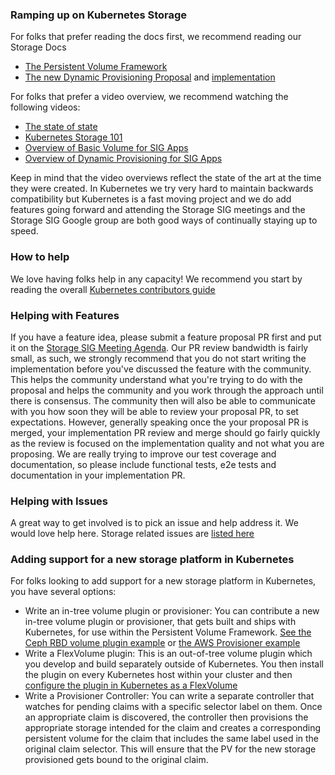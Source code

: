 ### Ramping up on Kubernetes Storage
For folks that prefer reading the docs first, we recommend reading our Storage Docs
- [The Persistent Volume Framework](http://kubernetes.io/docs/user-guide/persistent-volumes/) 
- [The new Dynamic Provisioning Proposal](https://github.com/pmorie/kubernetes/blob/7aa61dd0ff3908784acb4fa300713f02e62119af/docs/proposals/volume-provisioning.md) and [implementation](https://github.com/kubernetes/kubernetes/pull/29006)

For folks that prefer a video overview, we recommend watching the following videos:
- [The state of state](https://www.youtube.com/watch?v=jsTQ24CLRhI&index=6&list=PLosInM-8doqcBy3BirmLM4S_pmox6qTw3) 
- [Kubernetes Storage 101](https://www.youtube.com/watch?v=ZqTHe6Xj0Ek&list=PLosInM-8doqcBy3BirmLM4S_pmox6qTw3&index=38)
- [Overview of Basic Volume for SIG Apps](https://youtu.be/DrLGxkFdDNc?t=11m19s)
- [Overview of Dynamic Provisioning for SIG Apps](https://youtu.be/NXUHmxXytUQ?t=10m33s)

Keep in mind that the video overviews reflect the state of the art at the time they were created. In Kubernetes we try very hard to maintain backwards compatibility but Kubernetes is a fast moving project and we do add features going forward and attending the Storage SIG meetings and the Storage SIG Google group are both good ways of continually staying up to speed. 

### How to help

We love having folks help in any capacity! We recommend you start by reading the overall [Kubernetes contributors guide](https://github.com/GoogleCloudPlatform/continuous-deployment-on-kubernetes/blob/master/CONTRIBUTING.md)

### Helping with Features
If you have a feature idea, please submit a feature proposal PR first and put it on the [Storage SIG Meeting Agenda](https://docs.google.com/document/d/1-8KEG8AjAgKznS9NFm3qWqkGyCHmvU6HVl0sk5hwoAE/edit#heading=h.bag869lp4lyz). 
Our PR review bandwidth is fairly small, as such, we strongly recommend that you do not start writing the implementation before you've 
discussed the feature with the community. This helps the community understand what you're trying to do with the proposal and helps the 
community and you work through the approach until there is consensus. The community then will also be able to communicate with you how 
soon they will be able to review your proposal PR, to set expectations. However, generally speaking once the your proposal PR is merged, 
your implementation PR review and merge should go fairly quickly as the review is  focused on the implementation quality and not 
what you are proposing. We are really trying to improve our test coverage and documentation, so please include functional tests, e2e tests 
and documentation in your implementation PR.

### Helping with Issues
A great way to get involved is to pick an issue and help address it. We would love help here. Storage related issues are [listed here](https://github.com/kubernetes/kubernetes/labels/sig%2Fstorage)

### Adding support for a new storage platform in Kubernetes
For folks looking to add support for a new storage platform in Kubernetes, you have several options:
- Write an in-tree volume plugin or provisioner: You can contribute a new in-tree volume plugin or provisioner, that gets built and ships with Kubernetes, for use within the Persistent Volume Framework. 
[See the Ceph RBD volume plugin example](https://github.com/kubernetes/kubernetes/tree/master/pkg/volume/rbd) or [the AWS Provisioner example](https://github.com/kubernetes/kubernetes/pull/29006)
- Write a FlexVolume plugin: This is an out-of-tree volume plugin which you develop and build separately outside of Kubernetes. 
You then install the plugin on every Kubernetes host within your cluster and then [configure the plugin in Kubernetes as a FlexVolume](https://github.com/kubernetes/kubernetes/tree/master/examples/volumes/flexvolume)
- Write a Provisioner Controller: You can write a separate controller that watches for pending claims with a specific selector label on them. 
Once an appropriate claim is discovered, the controller then provisions the appropriate storage intended for the claim and creates a corresponding 
persistent volume for the claim that includes the same label used in the original claim selector. This will ensure that the PV for the new 
storage provisioned gets bound to the original claim.
